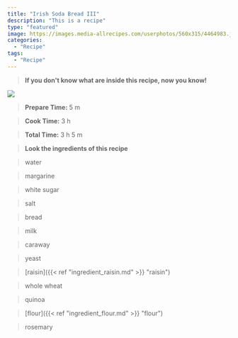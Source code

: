 ```yaml
---
title: "Irish Soda Bread III"
description: "This is a recipe"
type: "featured"
image: https://images.media-allrecipes.com/userphotos/560x315/4464983.jpg
categories: 
  - "Recipe"
tags: 
  - "Recipe"
---
```



>**If you don't know what are inside this recipe, now you know!**

![](../images/Recipes-Banner.jpg)
> **Prepare Time:** 5 m


> **Cook Time:** 3 h


> **Total Time:** 3 h 5 m

> **Look the ingredients of this recipe**

> water

> margarine

> white sugar

> salt

> bread

> milk

> caraway

> yeast

> [raisin]({{< ref "ingredient_raisin.md" >}} "raisin")

> whole wheat

> quinoa

> [flour]({{< ref "ingredient_flour.md" >}} "flour")

> rosemary

